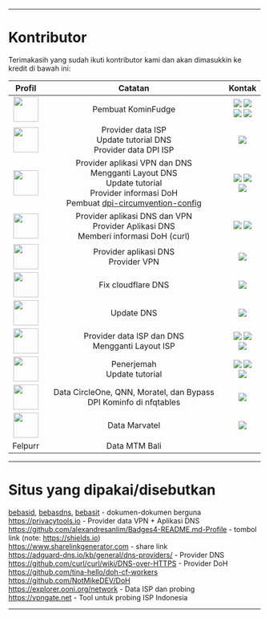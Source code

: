 ----

# Kontributor
Terimakasih yang sudah ikuti kontributor kami dan akan dimasukkin ke kredit di bawah ini:

| Profil | Catatan | Kontak |
| :------: | :-----: | :-----: |
| <a href="https://twitter.com/mefinity"><img src="https://github.com/MeFinity.png" width="50px" /><a/> | Pembuat KominFudge |  <a href="https://github.com/MeFinity"><img src="https://img.shields.io/badge/GitHub-100000?style=for-the-badge&logo=github&logoColor=white"/><a/> <a href="https://twitter.com/mefinity"><img src="https://img.shields.io/badge/Twitter-1DA1F2?style=for-the-badge&logo=twitter&logoColor=white"/><a/><br /><a href="https://t.me/MeFinity"><img src="https://img.shields.io/badge/Telegram-2CA5E0?style=for-the-badge&logo=telegram&logoColor=white"/><a/> <a href="https://reddit.com/u/Me_Finity"><img src="https://img.shields.io/badge/Reddit-FF4500?style=for-the-badge&logo=reddit&logoColor=white"/> |
| <a href="https://github.com/DarkMProgrammer"><img src="https://github.com/DarkMProgrammer.png" width="50px" /><a/> | Provider data ISP<br />Update tutorial DNS<br />Provider data DPI ISP | <a href="https://github.com/DarkMProgrammer"><img src="https://img.shields.io/badge/GitHub-100000?style=for-the-badge&logo=github&logoColor=white"/><a/> |
| <a href="https://github.com/lepz0r"><img src="https://github.com/lepz0r.png" width="50px" /><a/> |  Provider aplikasi VPN dan DNS<br />Mengganti Layout DNS<br />Update tutorial<br />Provider informasi DoH<br />Pembuat [dpi-circumvention-config](/dpi-circumvention-config) | <a href="https://github.com/lepz0r"><img src="https://img.shields.io/badge/GitHub-100000?style=for-the-badge&logo=github&logoColor=white"/><a/> <a href="https://twitter.com/CincnMskMangkok"><img src="https://img.shields.io/badge/Twitter-1DA1F2?style=for-the-badge&logo=twitter&logoColor=white"/><a/> <a href="https://t.me/CincinMasukMangkok"><img src="https://img.shields.io/badge/Telegram-2CA5E0?style=for-the-badge&logo=telegram&logoColor=white"/><a/> |
| <a href="https://t.me/ZeroExa"><img src="https://cdn.discordapp.com/attachments/973116913045602334/1007228548194517032/ZE.jpg" width="50px" /><a/> | Provider aplikasi DNS dan VPN<br />Provider Aplikasi DNS<br />Memberi informasi DoH (curl) | <a href="https://github.com/ZeroExa"><img src="https://img.shields.io/badge/GitHub-100000?style=for-the-badge&logo=github&logoColor=white"/><a/> <a href="https://t.me/ZeroExa"><img src="https://img.shields.io/badge/Telegram-2CA5E0?style=for-the-badge&logo=telegram&logoColor=white"/><a/> |
| <a href="https://t.me/andreas_ding2"><img src="https://cdn.discordapp.com/attachments/973116913045602334/1007236497310765116/AD.jpg" width="50px" /><a/> | Provider aplikasi DNS<br />Provider VPN | <a href="https://t.me/andreas_ding2 "><img src="https://img.shields.io/badge/Telegram-2CA5E0?style=for-the-badge&logo=telegram&logoColor=white"/><a/> |
| <a href="https://github.com/RacBallonMC"><img src="https://github.com/RacBallonMC.png" width="50px" /><a/> | Fix cloudflare DNS | <a href="https://github.com/RacBallonMC"><img src="https://img.shields.io/badge/GitHub-100000?style=for-the-badge&logo=github&logoColor=white"/> |
| <a href="https://github.com/neneeen"><img src="https://github.com/neneeen.png" width="50px" /><a/> | Update DNS | <a href="https://github.com/neneeen"><img src="https://img.shields.io/badge/GitHub-100000?style=for-the-badge&logo=github&logoColor=white"/><a/> |
| <a href="https://github.com/ryukora"><img src="https://github.com/ryukora.png" width="50px" /><a/> | Provider data ISP dan DNS<br />Mengganti Layout ISP | <a href="https://github.com/ryukora"><img src="https://img.shields.io/badge/GitHub-100000?style=for-the-badge&logo=github&logoColor=white"/><a/> <a href="https://twitter.com/nxzlem"><img src="https://img.shields.io/badge/Twitter-1DA1F2?style=for-the-badge&logo=twitter&logoColor=white"/><a/> <a href="https://t.me/nxzlem"><img src="https://img.shields.io/badge/Telegram-2CA5E0?style=for-the-badge&logo=telegram&logoColor=white"/><a/> |
| <a href="https://github.com/VulcanSphere"><img src="https://github.com/VulcanSphere.png" width="50px" /><a/> | Penerjemah<br />Update tutorial |  <a href="https://github.com/VulcanSphere"><img src="https://img.shields.io/badge/GitHub-100000?style=for-the-badge&logo=github&logoColor=white"/><a/> <a href="https://twitter.com/VulcanSphere"><img src="https://img.shields.io/badge/Twitter-1DA1F2?style=for-the-badge&logo=twitter&logoColor=white"/> <a href="https://reddit.com/u/Vulphere"><img src="https://img.shields.io/badge/Reddit-FF4500?style=for-the-badge&logo=reddit&logoColor=white"/> |
 | <a href="https://github.com/RacBallonMC"><img src="https://avatars.githubusercontent.com/u/108195508?v=4" width="50px" /><a/> | Data CircleOne, QNN, Moratel, dan Bypass DPI Kominfo di nfqtables | <a href="https://github.com/RacBallonMC"><img src="https://img.shields.io/badge/GitHub-100000?style=for-the-badge&logo=github&logoColor=white"/><a/> |
 | <a href="https://github.com/naups"><img src="https://github.com/naups.png" width="50px" /><a/> | Data Marvatel | <a href="https://github.com/naups"><img src="https://img.shields.io/badge/GitHub-100000?style=for-the-badge&logo=github&logoColor=white"/><a/> |
 | Felpurr | Data MTM Bali |

----

# Situs yang dipakai/disebutkan
 
[bebasid](https://github.com/bebasid/bebasid), [bebasdns](https://github.com/bebasid/bebasdns), [bebasit](https://github.com/bebasid/bebasit) - dokumen-dokumen berguna  
 https://privacytools.io - Provider data VPN + Aplikasi DNS  
 https://github.com/alexandresanlim/Badges4-README.md-Profile - tombol link (note: https://shields.io)  
 https://www.sharelinkgenerator.com - share link  
 https://adguard-dns.io/kb/general/dns-providers/ - Provider DNS  
 https://github.com/curl/curl/wiki/DNS-over-HTTPS - Provider DoH  
 https://github.com/tina-hello/doh-cf-workers  
 https://github.com/NotMikeDEV/DoH<br>
 https://explorer.ooni.org/network - Data ISP dan probing<br>
 https://vpngate.net - Tool untuk probing ISP Indonesia

----

